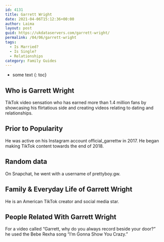 ```yaml
---
id: 4131
title: Garrett Wright
date: 2021-04-06T15:12:36+00:00
author: Laima
layout: post
guid: https://ukdataservers.com/garrett-wright/
permalink: /04/06/garrett-wright
tags:
  - Is Married?
  - Is Single?
  - Relationships
category: Family Guides
---
```


* some text
{: toc}


## Who is Garrett Wright
                  
                  
                  
TikTok video sensation who has earned more than 1.4 million fans by showcasing his flirtatious side and creating videos relating to dating and relationships.
                  
              
            
              
            
                
                
                
## Prior to Popularity
                  
                  
                  
He was active on his Instagram account official_garrettw in 2017. He began making TikTok content towards the end of 2018.
                  
              
            
              
            
                
                
                
## Random data
                  
                  
                  
On Snapchat, he went with a username of prettyboy.gw.
                  
              
            
              
            
                
                
                
## Family & Everyday Life of Garrett Wright
                  
                  
                  
He is an American TikTok creator and social media star.
                  
              
            
              
            
                
                
                
## People Related With Garrett Wright
                  
                  
                  
For a video called &#8220;Garrett, why do you always record beside your door?&#8221; he used the Bebe Rexha song &#8220;I&#8217;m Gonna Show You Crazy.&#8221;
                  
              
            
              
            
                
              
            
              
              
            
            
              
            
          
          
          